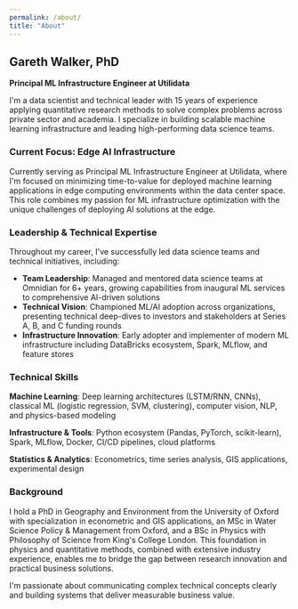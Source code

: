 ```yaml
---
permalink: /about/
title: "About"
---
```


## Gareth Walker, PhD
**Principal ML Infrastructure Engineer at Utilidata**

I'm a data scientist and technical leader with 15 years of experience applying quantitative research methods to solve complex problems across private sector and academia. I specialize in building scalable machine learning infrastructure and leading high-performing data science teams.

### Current Focus: Edge AI Infrastructure

Currently serving as Principal ML Infrastructure Engineer at Utilidata, where I'm focused on minimizing time-to-value for deployed machine learning applications in edge computing environments within the data center space. This role combines my passion for ML infrastructure optimization with the unique challenges of deploying AI solutions at the edge.

### Leadership & Technical Expertise

Throughout my career, I've successfully led data science teams and technical initiatives, including:

- **Team Leadership**: Managed and mentored data science teams at Omnidian for 6+ years, growing capabilities from inaugural ML services to comprehensive AI-driven solutions
- **Technical Vision**: Championed ML/AI adoption across organizations, presenting technical deep-dives to investors and stakeholders at Series A, B, and C funding rounds
- **Infrastructure Innovation**: Early adopter and implementer of modern ML infrastructure including DataBricks ecosystem, Spark, MLflow, and feature stores

### Technical Skills

**Machine Learning**: Deep learning architectures (LSTM/RNN, CNNs), classical ML (logistic regression, SVM, clustering), computer vision, NLP, and physics-based modeling

**Infrastructure & Tools**: Python ecosystem (Pandas, PyTorch, scikit-learn), Spark, MLflow, Docker, CI/CD pipelines, cloud platforms

**Statistics & Analytics**: Econometrics, time series analysis, GIS applications, experimental design

### Background

I hold a PhD in Geography and Environment from the University of Oxford with specialization in econometric and GIS applications, an MSc in Water Science Policy & Management from Oxford, and a BSc in Physics with Philosophy of Science from King's College London. This foundation in physics and quantitative methods, combined with extensive industry experience, enables me to bridge the gap between research innovation and practical business solutions.

I'm passionate about communicating complex technical concepts clearly and building systems that deliver measurable business value.